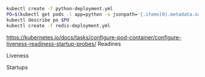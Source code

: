 ```sh
kubectl create -f python-deployment.yml
PO=$(kubectl get pods -l app=python -o jsonpath='{.items[0].metadata.name}')
kubectl describe po $PO
kubectl create -f redis-deployment.yml
```

https://kubernetes.io/docs/tasks/configure-pod-container/configure-liveness-readiness-startup-probes/
Readines

Liveness

Startups